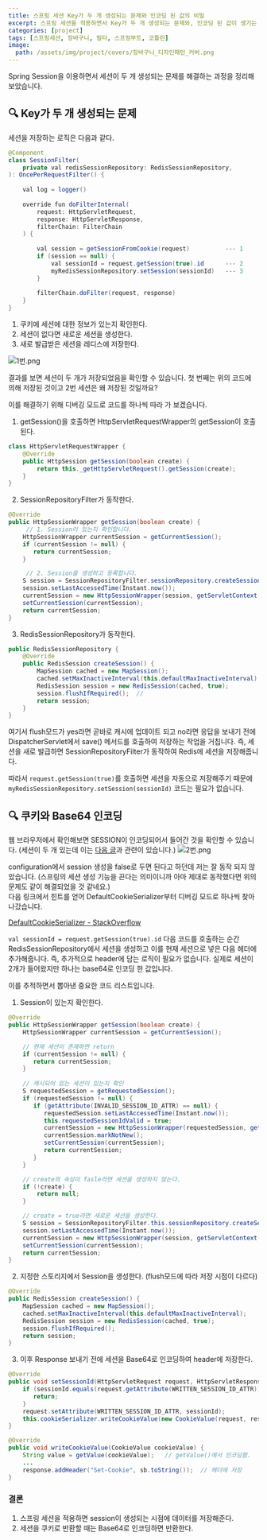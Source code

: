 ```yaml
---
title: 스프링 세션 Key가 두 개 생성되는 문제와 인코딩 된 값의 비밀
excerpt: 스프링 세션을 적용하면서 Key가 두 개 생성되는 문제와, 인코딩 된 값이 생기는 원인을 파악하고 해결하는 과정을 정리하였습니다.
categories: [project]
tags: [스프링세션, 장바구니, 필터, 스프링부트, 코틀린]
image:
  path: /assets/img/project/covers/장바구니_디자인패턴_커버.png
---
```


Spring Session을 이용하면서 세션이 두 개 생성되는 문제를 해결하는 과정을 정리해보았습니다. <br>

## 🔍 Key가 두 개 생성되는 문제

세션을 저장하는 로직은 다음과 같다.

~~~java
@Component  
class SessionFilter(  
    private val redisSessionRepository: RedisSessionRepository,  
): OncePerRequestFilter() {  
  
    val log = logger()  
  
    override fun doFilterInternal(  
	    request: HttpServletRequest,  
	    response: HttpServletResponse,  
	    filterChain: FilterChain  
	) {  
  
	    val session = getSessionFromCookie(request)          --- 1
	    if (session == null) {  
	        val sessionId = request.getSession(true).id      --- 2
	        myRedisSessionRepository.setSession(sessionId)   --- 3
	    }  
  
	    filterChain.doFilter(request, response)  
	}
}
~~~

1. 쿠키에 세션에 대한 정보가 있는지 확인한다.
2. 세션이 없다면 새로운 세션을 생성한다.
3. 새로 발급받은 세션을 레디스에 저장한다.

![1번.png](/assets/img/project/session/fix/1번.png)

결과를 보면 세션이 두 개가 저장되었음을 확인할 수 있습니다. 첫 번째는 위의 코드에 의해 저장된 것이고 2번 세션은 왜 저장된 것일까요?


이를 해결하기 위해 디버깅 모드로 코드를 하나씩 따라 가 보겠습니다.

1. getSession()을 호출하면 HttpServletRequestWrapper의 getSession이 호출된다.
~~~java
class HttpServletRequestWrapper {
	@Override  
	public HttpSession getSession(boolean create) {  
	    return this._getHttpServletRequest().getSession(create);  
	}
}
~~~

2. SessionRepositoryFilter가 동작한다.
~~~java
@Override  
public HttpSessionWrapper getSession(boolean create) {  
	 // 1. Session이 있는지 확인합니다.
    HttpSessionWrapper currentSession = getCurrentSession();  
    if (currentSession != null) {  
       return currentSession;  
    }  

	 // 2. Session을 생성하고 등록합니다.
    S session = SessionRepositoryFilter.sessionRepository.createSession();  
    session.setLastAccessedTime(Instant.now());  
    currentSession = new HttpSessionWrapper(session, getServletContext());  
    setCurrentSession(currentSession);  
    return currentSession;  
}
~~~

3. RedisSessionRepository가 동작한다.
~~~java
public RedisSessionRepository {
	@Override  
	public RedisSession createSession() {  
	    MapSession cached = new MapSession();  
	    cached.setMaxInactiveInterval(this.defaultMaxInactiveInterval);  
	    RedisSession session = new RedisSession(cached, true);  
	    session.flushIfRequired();  // 
	    return session;  
	}
}
~~~

여기서 flush모드가 yes라면 곧바로 캐시에 업데이트 되고 no라면 응답을 보내기 전에 DispatcherServlet에서 save() 메서드를 호출하여 저장하는 작업을 거칩니다.
즉, 세션을 새로 발급하면 SessionRepositoryFilter가 동작하여 Redis에 세션을 저장해줍니다.

따라서 `request.getSession(true)`를 호출하면 세션을 자동으로 저장해주기 때문에 `myRedisSessionRepository.setSession(sessionId)` 코드는 필요가 없습니다.

## 🔍 쿠키와 Base64 인코딩
웹 브라우저에서 확인해보면 SESSION이 인코딩되어서 들어간 것을 확인할 수 있습니다. (세션이 두 개 있는데 이는 [다음 글](#-key가-두-개-생성되는-문제)과 관련이 있습니다.)
![2번.png](/assets/img/project/session/fix/2번.png)

configuration에서 session 생성을 false로 두면 된다고 하던데 저는 잘 동작 되지 않았습니다. (스프링의 세션 생성 기능을 끈다는 의미이니까 아마 제대로 동작했다면 위의 문제도 같이 해결되었을 것 같네요.) <br> 
다음 링크에서 힌트를 얻어 DefaultCookieSerializer부터 디버깅 모드로 하나씩 찾아나갔습니다. <br>

[DefaultCookieSerializer - StackOverflow](https://stackoverflow.com/questions/51517246/whats-the-difference-between-cookie-session-and-session-id-in-database-for-spri)


`val sessionId = request.getSession(true).id` 다음 코드를 호출하는 순간 RedisSessionRepository에서 세션을 생성하고 이를 현재 세션으로 넣은 다음 헤더에 추가해줍니다. 
즉, 추가적으로 header에 담는 로직이 필요가 없습니다. 실제로 세션이 2개가 들어왔지만 하나는 base64로 인코딩 한 값입니다.

이를 추적하면서 뽑아낸 중요한 코드 리스트입니다.
1. Session이 있는지 확인한다.
~~~java
@Override  
public HttpSessionWrapper getSession(boolean create) {  
    HttpSessionWrapper currentSession = getCurrentSession();  

	// 현재 세션이 존재하면 return 
    if (currentSession != null) {  
       return currentSession;  
    }  
    
	// 캐시되어 있는 세션이 있는지 확인
    S requestedSession = getRequestedSession();  
    if (requestedSession != null) {  
       if (getAttribute(INVALID_SESSION_ID_ATTR) == null) {  
          requestedSession.setLastAccessedTime(Instant.now());  
          this.requestedSessionIdValid = true;  
          currentSession = new HttpSessionWrapper(requestedSession, getServletContext());  
          currentSession.markNotNew();  
          setCurrentSession(currentSession);  
          return currentSession;  
       }  
    }

	// create의 속성이 fasle라면 세션을 생성하지 않는다.
	if (!create) {  
	    return null;  
	}

	// create = true라면 새로운 세션을 생성한다.
	S session = SessionRepositoryFilter.this.sessionRepository.createSession();  
	session.setLastAccessedTime(Instant.now());  
	currentSession = new HttpSessionWrapper(session, getServletContext());  
	setCurrentSession(currentSession);  
	return currentSession;
}
~~~

2. 지정한 스토리지에서 Session을 생성한다. (flush모드에 따라 저장 시점이 다르다)
~~~java
@Override  
public RedisSession createSession() {  
    MapSession cached = new MapSession();  
    cached.setMaxInactiveInterval(this.defaultMaxInactiveInterval);  
    RedisSession session = new RedisSession(cached, true);  
    session.flushIfRequired();  
    return session;  
}
~~~

3. 이후 Response 보내기 전에 세션을 Base64로 인코딩하여 header에 저장한다.
~~~java
@Override  
public void setSessionId(HttpServletRequest request, HttpServletResponse response, String sessionId) {  
    if (sessionId.equals(request.getAttribute(WRITTEN_SESSION_ID_ATTR))) {  
       return;  
    }  
    request.setAttribute(WRITTEN_SESSION_ID_ATTR, sessionId);  
    this.cookieSerializer.writeCookieValue(new CookieValue(request, response, sessionId));  
}
~~~
~~~java
@Override  
public void writeCookieValue(CookieValue cookieValue) {  
    String value = getValue(cookieValue);   // getValue()에서 인코딩함.
	...
    response.addHeader("Set-Cookie", sb.toString());  // 헤더에 저장
}
~~~

### 결론
1. 스프링 세션을 적용하면 session이 생성되는 시점에 데이터를 저장해준다.
2. 세션을 쿠키로 반환할 때는 Base64로 인코딩하면 반환한다.
